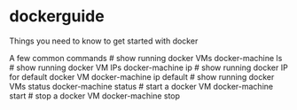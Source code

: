 # dockerguide
Things you need to know to get started with docker

A few common commands
     # show running docker VMs
     docker-machine ls 
     # show running docker VM IPs
     docker-machine ip 
     # show running docker IP for default docker VM
     docker-machine ip default 
     # show running docker VMs status
     docker-machine status 
     # start a docker VM
     docker-machine start
     # stop a docker VM
     docker-machine stop
  

